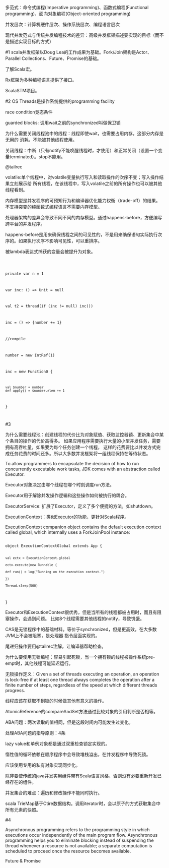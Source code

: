 多范式：命令式编程(Imperative programming)、函数式编程(Functional programming)、面向对象编程(Object-oriented programming)

并发层次：计算机硬件层次、操作系统层次、编程语言层次

现代并发范式与传统并发编程技术的差异：高级并发框架描述要实现的目标（而不是描述实现目标的方式）

#1
scala并发框架以Doug Lea的工作成果为基础。Fork/Join架构是Actor、Parallel Collections、Future、Promise的基础。

了解Scala宏。

Rx框架为多种编程语言提供了接口。

ScalaSTM项目。

#2
OS Threads是操作系统提供的programming facility

race condition竞态条件

guarded blocks: 调用wait之前的synchronized叫做保卫锁

为什么需要关闭线程池中的线程：线程即使wait，也需要占用内存，这部分内存是无用的
消耗，不能被其他线程使用。

关闭线程：中断（只有notify不能唤醒线程时，才使用）和正常关闭（设置一个变量terminated）。stop不能用。

@tailrec

volatile:单个线程中，对volatile变量执行写入和读取操作的次序不变；写入操作结果立刻展示给
所有线程，在该线程中，写入volatile之前的所有操作也可以被其他线程看到。

内存模型是并发程序的可预知行为和编译器优化能力权衡（trade-off）的结果。不支持突变的纯函数式编程语言不需要内存模型。

处理器架构的差异会导致不同不同的内存模型。通过happens-before，方便编写跨平台的并发程序。

happens-before是用来确保线程之间的可见性的，不是用来确保语句实际执行次序的。如果执行次序不影响可见性，可以重排序。

被lambda表达式捕获的变量会被提升为对象。

<code>

private var n = 1

var inc: () => Unit = null

val t2 = thread(if (inc != null) inc())

inc = () => {number += 1}

//compile

number = new IntRef(1)

inc = new Function0 {
    
    val $number = number
    def apply() = $number.elem += 1
}

</code>

#3

为什么需要线程池：创建线程的代价比为对象赋值、获取监控器锁、更新集合中某个条目的操作的代价高得多。
如果应用程序需要执行大量的小型并发任务，需要拥有高吞吐量，如果要为每个任务创建一个线程，
这样的花费要比以并发方式完成任务花费的时间还多。所以大多数并发框架将一组线程保持在等待状态。

To allow programmers to encapsulate the decision of how to run concurrently executable
work tasks, JDK comes with an abstraction called Executor.

Executor对象决定由哪个线程在哪个时刻调度run方法。

Executor用于解除并发操作逻辑和这些操作如何被执行的耦合。

ExecutorService: 扩展了Executor，定义了多个便捷的方法，如shutdown。

ExecutionContext：类似Executor的功能，更针对Scala程序。

ExecutionContext companion object contains the default execution context called global,
which internally uses a ForkJoinPool instance:

<code>
object ExecutionContextGlobal extends App {

    val ectx = ExecutionContext.global
    
    ectx.execute(new Runnable {
    
    def run() = log("Running on the execution context.")
    
    })
    
    Thread.sleep(500)
}
</code>

Executor和ExecutionContext很优秀，但是当所有的线程都被占用时，而且有阻塞操作，会遇到问题。
比如8个线程需要其他线程的notify，导致饥饿。

CAS是无锁程序中的基础材料。等价于synchronized，但是更高效，在大多数JVM上不会被阻塞，是处理器
指令层面实现的。

尾递归操作要用@tailrec注解，让编译器帮助检查。

为什么要使用无锁编程：容易引起死锁，当一个拥有锁的线程被操作系统pre-empt时，其他线程可能延迟运行。

无锁操作定义：Given a set of threads executing an operation, an operation is lock-free if at least one
       thread always completes the operation after a finite number of steps, regardless of the
       speed at which different threads progress.
       
线程应该在获取不到锁的时候做其他有意义的操作。

AtomicReference的compareAndSet方法通过比较对象的引用判断是否相等。

ABA问题：两次读取的值相同，但是这段时间内可能发生过变化。

处理ABA问题的指导原则：4条

lazy value和单例对象都是通过双重检查锁定实现的。

惰性值的循环依赖在顺序程序中会导致堆栈溢出，在并发程序中导致死锁。

应该使用专用的私有对象实现同步化。

除非要使传统的java并发实用组件带有Scala语言风格，否则没有必要重新开发已经存在的组件。

并发集合的难点：遍历和修改操作不能同时执行。

scala TrieMap基于Ctire数据结构。调用iterator时，会以原子的方式获取集合中所有元素的快照。

#4

Asynchronous programming refers to
the programming style in which executions occur independently of the main program flow.
Asynchronous programming helps you to eliminate blocking instead of suspending the
thread whenever a resource is not available; a separate computation is scheduled to
proceed once the resource becomes available.

Future & Promise






